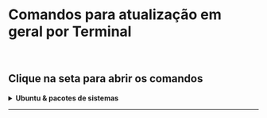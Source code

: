# Comandos para atualização em geral por Terminal

<br
/>

## Clique na seta para abrir os comandos

<details
>
  <summary
  ><strong
  >
    Ubuntu & pacotes de sistemas</strong></summary>

  <br
  />

## Atualizar os pacotes do sistema

  > <p
  > >

  <code class="lang-markdown">
    sudo apt-get update && sudo apt-get dist-upgrade
  </code>
  
  </p>

<br
/>

## Baixar e Atualizar os pacotes do sistema

  > <p
  > >sudo apt update && sudo apt full-upgrade --install-recommends</p>

  <br
  />

## Comando abaixo vai reinicializar sua máquina
  
  > <p
  > >sudo reboot</p>

  <br
  />

## Comando abaixo vai instalar na sua máquina o update-manager-core
  
  > <p
  > >sudo apt-get install update-manager-core</p>

  <br
  />

## Comando abaixo vai editar o arquivo /etc/update-manager/release-upgrades

<h4
>Faça uma cópia de segurança antes</h4>
  
  > <p
  > >sudo apt-get install update-manager-core</p>

  <br
  />

## Visualize o arquivo /etc/update-manager/release-upgrades, antes de editá-lo
  
  > <p
  > >cat /etc/update-manager/release-upgrades</p>

    Se aparecer [Prompt=never] na ultima linha quer dizer que ele nunca vai atualizar sozinho, se quiser que atualize utilize o comando abaixo.

  <br
  />
  
## Comando abaixo vai atualizar seu prompt

<h5
>Normal</h5>
  
  > <p
  > >sudo sed -i 's/Prompt=normal/Prompt=lts/g' /etc/update-manager/release-upgrades</p>

  <br
  />

<h5
>Never</h5>
  
  > <p
  > >sudo sed -i 's/Prompt=normal/Prompt=lts/g' /etc/update-manager/release-upgrades</p>

  <br
  />

## Iniciar o processo de atualização
  
  > <p
  > >sudo do-release-upgrade -d</p>

  <br
  />

## Reconfigurar para ABNT2 o Teclado Americano 104 teclas
  
  > <p
  > >setxkbmap -model abnt2 -layout br</p>

  <br
  />
  
## Reconfigurar o bash para o teclado
  
  > <p
  > >
  
  setxkbmap -model pc104 -layout us_intl
  
  </p>

  <br
  />
  
## Verificar a versão do Ubuntu
  
  > <p
  > >
  
  lsb_release -a</p>

  <br
  />

</details>

<hr
/>

<br
/>
